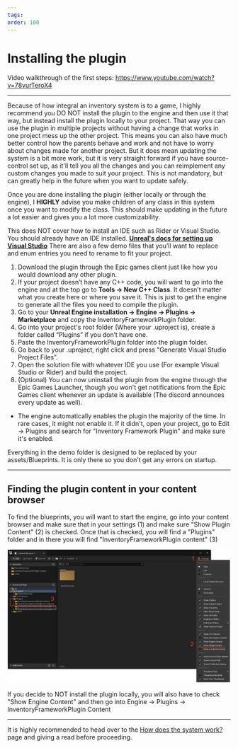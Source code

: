 ```yaml
---
tags: 
order: 100
---
```


# Installing the plugin

Video walkthrough of the first steps: https://www.youtube.com/watch?v=78vurTeroX4

---
Because of how integral an inventory system is to a game, I highly recommend you DO NOT install the plugin to the engine and then use it that way, but instead install the plugin locally to your project. That way you can use the plugin in multiple projects without having a change that works in one project mess up the other project. 
This means you can also have much better control how the parents behave and work and not have to worry about changes made for another project. But it does mean updating the system is a bit more work, but it is very straight forward if you have source-control set up, as it'll tell you all the changes and you can reimplement any custom changes you made to suit your project.
This is not mandatory, but can greatly help in the future when you want to update safely.

Once you are done installing the plugin (either locally or through the engine), I **HIGHLY** advise you make children of any class in this system once you want to modify the class. This should make updating in the future a lot easier and gives you a lot more customizability.

This does NOT cover how to install an IDE such as Rider or Visual Studio. You should already have an IDE installed.
<a href="https://docs.unrealengine.com/4.27/en-US/ProductionPipelines/DevelopmentSetup/VisualStudioSetup/" target="_blank">**Unreal's docs for setting up Visual Studio**</a>
There are also a few demo files that you’ll want to replace and enum entries you need to rename to fit your project.

1. Download the plugin through the Epic games client just like how you would download any other plugin.
2. If your project doesn’t have any C++ code, you will want to go into the engine and at the top go to **Tools -> New C++ Class**. It doesn’t matter what you create here or where you save it. This is just to get the engine to generate all the files you need to compile the plugin.
3. Go to your **Unreal Engine installation -> Engine -> Plugins -> Marketplace** and copy the InventoryFrameworkPlugin folder.
4. Go into your project's root folder (Where your .uproject is), create a folder called “Plugins” if you don’t have one.
5. Paste the InventoryFrameworkPlugin folder into the plugin folder.
6. Go back to your .uproject, right click and press "Generate Visual Studio Project Files”.
7. Open the solution file with whatever IDE you use (For example Visual Studio or Rider) and build the project.
8. (Optional) You can now uninstall the plugin from the engine through the Epic Games Launcher, though you won't get notifications from the Epic Games client whenever an update is available (The discord announces every update as well).

- The engine automatically enables the plugin the majority of the time. In rare cases, it might not enable it. If it didn't, open your project, go to Edit -> Plugins and search for "Inventory Framework Plugin" and make sure it's enabled.

Everything in the demo folder is designed to be replaced by your assets/Blueprints. It is only there so you don’t get any errors on startup.

---
## Finding the plugin content in your content browser

To find the blueprints, you will want to start the engine, go into your content browser and make sure that in your settings (1) and make sure "Show Plugin Content" (2) is checked. Once that is checked, you will find a "Plugins" folder and in there you will find "InventoryFrameworkPlugin content" (3)

![](/pictures/ShowPluginContent.png)

If you decide to NOT install the plugin locally, you will also have to check "Show Engine Content" and then go into Engine -> Plugins -> InventoryFrameworkPlugin Content

---

It is highly recommended to head over to the [How does the system work?](https://inventoryframework.github.io/introduction/howdoesthesystemwork/) page and giving a read before proceeding.

